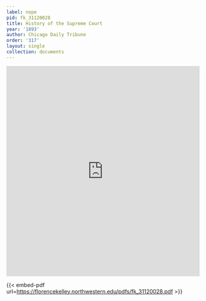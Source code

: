 ```yaml
---
label: nope
pid: fk_31120028
title: History of the Supreme Court
year: '1893'
author: Chicago Daily Tribune
order: '317'
layout: single
collection: documents
---
```

<iframe src="https://northwestern.app.box.com/embed/s/8nhvj5hbs6esb5sq61ad8ycf92a64030?sortColumn=date&view=list" width="100%" height="550" frameborder="0" allowfullscreen webkitallowfullscreen msallowfullscreen></iframe>


{{< embed-pdf url=https://florencekelley.northwestern.edu/pdfs/fk_31120028.pdf >}}